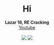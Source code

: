 <h1 align="center">Hi</h1>
<p align="center">
  <b>Lazar 16, RE Cracking</b><br>
  <a href="https://www.youtube.com/channel/UCZeI4eM-JxF0Aq72XcPMP5g">Youtube</a><br><br>
  <img src="https://user-images.githubusercontent.com/69907830/128804212-5b5f3381-5abe-46aa-8fce-837a6d28fffe.gif">
  <img src="https://komarev.com/ghpvc/?username=ret42&color=1a1a1a">
  <br></br>
